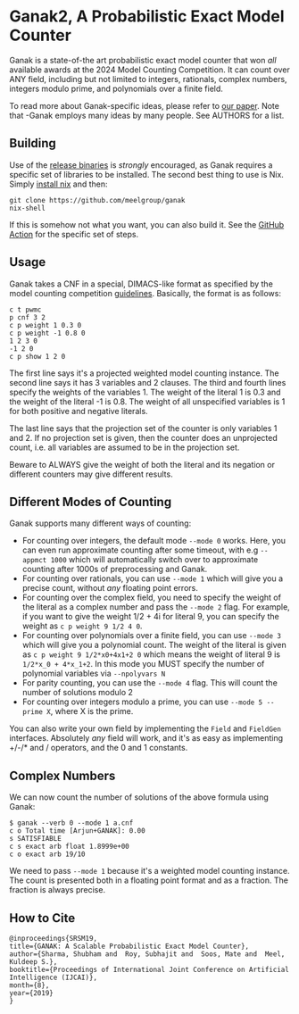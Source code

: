 # Ganak2, A Probabilistic Exact Model Counter
Ganak is a state-of-the art probabilistic exact model counter that won _all_
available awards at the 2024 Model Counting Competition. It can count over ANY
field, including but not limited to integers, rationals, complex numbers,
integers modulo prime, and polynomials over a finite field.

To read more about Ganak-specific ideas, please refer to [our
paper](https://www.comp.nus.edu.sg/~meel/Papers/ijcai19srsm.pdf). Note that
-Ganak employs many ideas by many people. See AUTHORS for a list.

## Building
Use of the [release binaries](https://github.com/meelgroup/ganak/releases) is
_strongly_ encouraged, as Ganak requires a specific set of libraries to be
installed. The second best thing to use is Nix. Simply [install
nix](https://nixos.org/download/) and then:
```plaintext
git clone https://github.com/meelgroup/ganak
nix-shell
```

If this is somehow not what you want, you can also build it. See the [GitHub
Action](https://github.com/meelgroup/ganak/actions/workflows/build.yml) for the
specific set of steps.

## Usage
Ganak takes a CNF in a special, DIMACS-like format as specified by the model
counting competition
[guidelines](https://mccompetition.org/assets/files/mccomp_format_24.pdf).
Basically, the format is as follows:
```plaintext
c t pwmc
p cnf 3 2
c p weight 1 0.3 0
c p weight -1 0.8 0
1 2 3 0
-1 2 0
c p show 1 2 0
```
The first line says it's a projected weighted model counting instance. The
second line says it has 3 variables and 2 clauses. The third and fourth lines
specify the weights of the variables 1. The weight of the literal 1 is 0.3 and
the weight of the literal -1 is 0.8. The weight of all unspecified variables is
1 for both positive and negative literals.

The last line says that the projection set of the counter is only variables 1
and 2. If no projection set is given, then the counter does an unprojected
count, i.e. all variables are assumed to be in the projection set.

Beware to ALWAYS give the weight of both the literal and its negation or
different counters may give different results.

## Different Modes of Counting
Ganak supports many different ways of counting:
- For counting over integers, the default mode `--mode 0` works. Here, you can
  even run approximate counting after some timeout, with e.g `--appmct 1000`
  which will automatically switch over to approximate counting after 1000s of
  preprocessing and Ganak.
- For counting over rationals, you can use `--mode 1` which will give you a
  precise count, without _any_ floating point errors.
- For counting over the complex field, you need to specify the weight of the
  literal as a complex number and pass the `--mode 2` flag. For example, if you
  want to give the weight 1/2 + 4i for literal 9, you can specify the weight as
  `c p weight 9 1/2 4 0`.
- For counting over polynomials over a finite field, you can use `--mode 3`
  which will give you a polynomial count. The weight of the literal is given as
  `c p weight 9 1/2*x0+4x1+2 0` which means the weight of literal 9 is
  `1/2*x_0 + 4*x_1+2`. In this mode you MUST specify the number of polynomial
  variables via `--npolyvars N`
- For parity counting, you can use the `--mode 4` flag. This will
  count the number of solutions modulo 2
- For counting over integers modulo a prime, you can use `--mode 5 --prime X`,
  where X is the prime.

You can also write your own field by implementing the `Field` and `FieldGen`
interfaces. Absolutely _any_ field will work, and it's as easy as implementing
+/-/* and / operators, and the 0 and 1 constants.

## Complex Numbers
We can now count the number of solutions of the above formula using Ganak:
```shell
$ ganak --verb 0 --mode 1 a.cnf
c o Total time [Arjun+GANAK]: 0.00
s SATISFIABLE
c s exact arb float 1.8999e+00
c o exact arb 19/10
```

We need to pass `--mode 1` because it's a weighted model counting instance. The count
is presented both in a floating point format and as a fraction. The fraction is
always precise.

## How to Cite
```
@inproceedings{SRSM19,
title={GANAK: A Scalable Probabilistic Exact Model Counter},
author={Sharma, Shubham and  Roy, Subhajit and  Soos, Mate and  Meel, Kuldeep S.},
booktitle={Proceedings of International Joint Conference on Artificial Intelligence (IJCAI)},
month={8},
year={2019}
}
```
